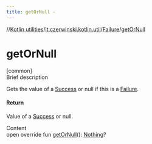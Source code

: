 ```yaml
---
title: getOrNull -
---
```

//[Kotlin utilities](../../index.html)/[it.czerwinski.kotlin.util](../index.html)/[Failure](index.html)/[getOrNull](get-or-null.html)



# getOrNull  
[common]  
Brief description  


Gets the value of a [Success](../-success/index.html) or null if this is a [Failure](index.html).



#### Return  


Value of a [Success](../-success/index.html) or null.

  
Content  
open override fun [getOrNull](get-or-null.html)(): [Nothing](https://kotlinlang.org/api/latest/jvm/stdlib/kotlin/-nothing/index.html)?  



